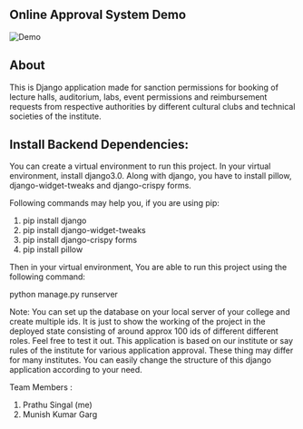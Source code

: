 ## Online Approval System Demo ##

![Demo](https://github.com/prathusingal/Online-Approval-System/blob/master/Images/Online%20Approval%20System%20Video.gif)

## About ##

This is Django application made for sanction permissions for booking of lecture halls, auditorium, labs, event permissions and reimbursement requests from respective authorities by different cultural clubs and technical societies of the institute.


## Install Backend Dependencies: ##

You can create a virtual environment to run this project. In your virtual environment, install django3.0. Along with django, you have to install pillow, django-widget-tweaks and django-crispy forms.

Following commands may help you, if you are using pip:

1) pip install django
2) pip install django-widget-tweaks
3) pip install django-crispy forms
4) pip install pillow

Then in your virtual environment, You are able to run this project using the following command:

python manage.py runserver



Note: You can set up the database on your local server of your college and create multiple ids. It is just to show the working of the project in the deployed state consisting of around approx 100 ids of different different roles. Feel free to test it out.
This application is based on our institute or say rules of the institute for various application approval. These thing may differ for many institutes. You can easily change the structure of this django application according to your need.



Team Members :

1) Prathu Singal (me)
2) Munish Kumar Garg
